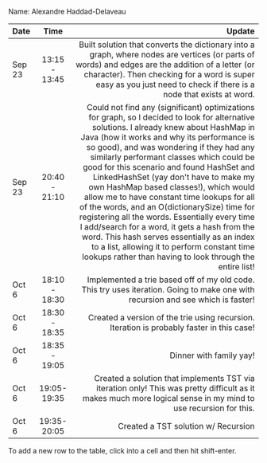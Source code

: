 
Name: Alexandre Haddad-Delaveau

| Date   |     Time      |                                                                                                                                                                                                                                                                                                                                                                                                                                                                                                                                                                                                                                                                                                                                                                      Update |
|:-------|:-------------:|----------------------------------------------------------------------------------------------------------------------------------------------------------------------------------------------------------------------------------------------------------------------------------------------------------------------------------------------------------------------------------------------------------------------------------------------------------------------------------------------------------------------------------------------------------------------------------------------------------------------------------------------------------------------------------------------------------------------------------------------------------------------------:|
| Sep 23 | 13:15 - 13:45 |                                                                                                                                                                                                                                                                                                                                                                                                                                                                                                      Built solution that converts the dictionary into a graph, where nodes are vertices (or parts of words) and edges are the addition of a letter (or character). Then checking for a word is super easy as you just need to check if there is a node that exists at word. |
| Sep 23 | 20:40 - 21:10 | Could not find any (significant) optimizations for graph, so I decided to look for alternative solutions. I already knew about HashMap in Java (how it works and why its performance is so good), and was wondering if they had any similarly performant classes which could be good for this scenario and found HashSet and LinkedHashSet (yay don't have to make my own HashMap based classes!), which would allow me to have constant time lookups for all of the words, and an O(dictionarySize) time for registering all the words. Essentially every time I add/search for a word, it gets a hash from the word. This hash serves essentially as an index to a list, allowing it to perform constant time lookups rather than having to look through the entire list! |
| Oct 6  | 18:10 - 18:30 |                                                                                                                                                                                                                                                                                                                                                                                                                                                                                                                                                                                                                                             Implemented a trie based off of my old code. This try uses iteration. Going to make one with recursion and see which is faster! |
| Oct 6  | 18:30 - 18:35 |                                                                                                                                                                                                                                                                                                                                                                                                                                                                                                                                                                                                                                                                                   Created a version of the trie using recursion. Iteration is probably faster in this case! |
| Oct 6  | 18:35 - 19:05 |                                                                                                                                                                                                                                                                                                                                                                                                                                                                                                                                                                                                                                                                                                                                                     Dinner with family yay! |
| Oct 6  |  19:05-19:35  |                                                                                                                                                                                                                                                                                                                                                                                                                                                                                                                                                                                                              Created a solution that implements TST via iteration only! This was pretty difficult as it makes much more logical sense in my mind to use recursion for this. |
| Oct 6  |  19:35-20:05  |                                                                                                                                                                                                                                                                                                                                                                                                                                                                                                                                                                                                              Created a TST solution w/ Recursion |


To add a new row to the table, click into a cell and then hit shift-enter.
